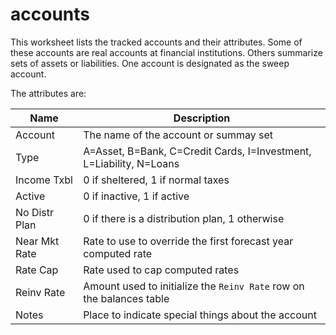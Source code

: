 # accounts

This worksheet lists the tracked accounts and their attributes. Some of these accounts are real accounts at financial institutions.  Others summarize sets of assets or liabilities. One account is designated as the sweep account.

The attributes are:

| Name            | Description                                                  |
| --------------- | ------------------------------------------------------------ |
| Account| The name of the account or summay set|
| Type            | A=Asset, B=Bank, C=Credit Cards, I=Investment, L=Liability, N=Loans |
| Income Txbl     | 0 if sheltered, 1 if normal taxes|
| Active          | 0 if inactive, 1 if active                                   |
| No Distr Plan| 0 if there is a distribution plan, 1 otherwise|
| Near Mkt Rate| Rate to use to override the first forecast year computed rate|
| Rate Cap | Rate used to cap computed rates|
| Reinv Rate| Amount used to initialize the `Reinv Rate` row on the balances table|
| Notes           | Place to indicate special things about the account           |

